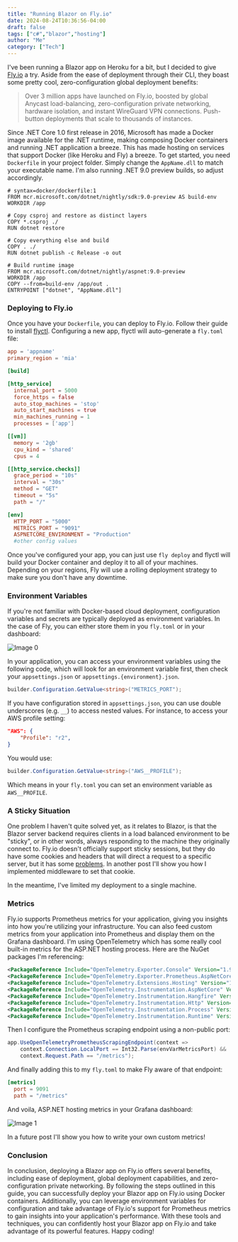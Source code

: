 ```yaml
---
title: "Running Blazor on Fly.io"
date: 2024-08-24T10:36:56-04:00
draft: false
tags: ["c#","blazor","hosting"]
author: "Me"
category: ["Tech"]
---
```


I've been running a Blazor app on Heroku for a bit, but I decided to give [Fly.io](https://fly.io) a try. Aside from the ease of deployment through their CLI, they boast some pretty cool, zero-configuration global deployment benefits:

> Over 3 million apps have launched on Fly.io, boosted by global Anycast load-balancing, zero-configuration private networking, hardware isolation, and instant WireGuard VPN connections. Push-button deployments that scale to thousands of instances.

Since .NET Core 1.0 first release in 2016, Microsoft has made a Docker image available for the .NET runtime, making composing Docker containers and running .NET application a breeze. This has made hosting on services that support Docker (like Heroku and Fly) a breeze. To get started, you need `Dockerfile` in your project folder. Simply change the `AppName.dll` to match your executable name. I'm also running .NET 9.0 preview builds, so adjust accordingly.

```docker
# syntax=docker/dockerfile:1
FROM mcr.microsoft.com/dotnet/nightly/sdk:9.0-preview AS build-env
WORKDIR /app
    
# Copy csproj and restore as distinct layers
COPY *.csproj ./
RUN dotnet restore
    
# Copy everything else and build
COPY . ./
RUN dotnet publish -c Release -o out
    
# Build runtime image
FROM mcr.microsoft.com/dotnet/nightly/aspnet:9.0-preview
WORKDIR /app
COPY --from=build-env /app/out .
ENTRYPOINT ["dotnet", "AppName.dll"]
```

### Deploying to Fly.io

Once you have your `Dockerfile`, you can deploy to Fly.io. Follow their guide to install [flyctl](https://fly.io/docs/flyctl/install/). Configuring a new app, flyctl will auto-generate a `fly.toml` file:

```toml
app = 'appname'
primary_region = 'mia'

[build]

[http_service]
  internal_port = 5000
  force_https = false
  auto_stop_machines = 'stop'
  auto_start_machines = true
  min_machines_running = 1
  processes = ['app']

[[vm]]
  memory = '2gb'
  cpu_kind = 'shared'
  cpus = 4

[[http_service.checks]]
  grace_period = "10s"
  interval = "30s"
  method = "GET"
  timeout = "5s"
  path = "/"

[env]
  HTTP_PORT = "5000"
  METRICS_PORT = "9091"
  ASPNETCORE_ENVIRONMENT = "Production"
  #other config values
```

Once you've configured your app, you can just use `fly deploy` and flyctl will build your Docker container and deploy it to all of your machines. Depending on your regions, Fly will use a rolling deployment strategy to make sure you don't have any downtime.

### Environment Variables

If you're not familiar with Docker-based cloud deployment, configuration variables and secrets are typically deployed as environment variables. In the case of Fly, you can either store them in you `fly.toml` or in your dashboard:

![Image 0](../../images/running-blazor-on-flyio_1724511530452.png)  

In your application, you can access your environment variables using the following code, which will look for an environment variable first, then check your `appsettings.json` or `appsettings.{environment}.json`. 

```csharp
builder.Configuration.GetValue<string>("METRICS_PORT");
```

If you have configuration stored in `appsettings.json`, you can use double underscores (e.g. `__`) to access nested values. For instance, to access your AWS profile setting:

```json
"AWS": {
    "Profile": "r2",
}
```

You would use:

```csharp
builder.Configuration.GetValue<string>("AWS__PROFILE");
```

Which means in your `fly.toml` you can set an environment variable as `AWS__PROFILE`. 

### A Sticky Situation

One problem I haven't quite solved yet, as it relates to Blazor, is that the Blazor server backend requires clients in a load balanced environment to be "sticky", or in other words, always responding to the machine they originally connect to. Fly.io doesn't officially support sticky sessions, but they do have some cookies and headers that will direct a request to a specific server, but it has some [problems](https://community.fly.io/t/503-using-fly-machine-id-cookie/21430). In another post I'll show you how I implemented middleware to set that cookie.

In the meantime, I've limited my deployment to a single machine.

### Metrics

Fly.io supports Prometheus metrics for your application, giving you insights into how you're utilizing your infrastructure. You can also feed custom metrics from your application into Prometheus and display them on the Grafana dashboard. I'm using OpenTelemetry which has some really cool built-in metrics for the ASP.NET hosting process. Here are the NuGet packages I'm referencing:

```xml
<PackageReference Include="OpenTelemetry.Exporter.Console" Version="1.9.0" />
<PackageReference Include="OpenTelemetry.Exporter.Prometheus.AspNetCore" Version="1.9.0-beta.2" />
<PackageReference Include="OpenTelemetry.Extensions.Hosting" Version="1.9.0" />
<PackageReference Include="OpenTelemetry.Instrumentation.AspNetCore" Version="1.9.0" />
<PackageReference Include="OpenTelemetry.Instrumentation.Hangfire" Version="1.6.0-beta.1" />
<PackageReference Include="OpenTelemetry.Instrumentation.Http" Version="1.9.0" />
<PackageReference Include="OpenTelemetry.Instrumentation.Process" Version="0.5.0-beta.6" />
<PackageReference Include="OpenTelemetry.Instrumentation.Runtime" Version="1.9.0" />
```

Then I configure the Prometheus scraping endpoint using a non-public port:

```csharp
app.UseOpenTelemetryPrometheusScrapingEndpoint(context => 
    context.Connection.LocalPort == Int32.Parse(envVarMetricsPort) &&
    context.Request.Path == "/metrics");
```

And finally adding this to my `fly.toml` to make Fly aware of that endpoint:

```toml
[metrics]
  port = 9091
  path = "/metrics"
```

And voila, ASP.NET hosting metrics in your Grafana dashboard:

![Image 1](../../images/running-blazor-on-flyio_1724512742188.png)

In a future post I'll show you how to write your own custom metrics!

### Conclusion

In conclusion, deploying a Blazor app on Fly.io offers several benefits, including ease of deployment, global deployment capabilities, and zero-configuration private networking. By following the steps outlined in this guide, you can successfully deploy your Blazor app on Fly.io using Docker containers. Additionally, you can leverage environment variables for configuration and take advantage of Fly.io's support for Prometheus metrics to gain insights into your application's performance. With these tools and techniques, you can confidently host your Blazor app on Fly.io and take advantage of its powerful features. Happy coding!